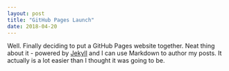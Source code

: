 ```yaml
---
layout: post
title: "GitHub Pages Launch"
date: 2018-04-20
---
```


Well. Finally deciding to put a GitHub Pages website together. Neat thing about it - powered by [Jekyll](http://jekyllrb.com) and I can use Markdown to author my posts. It actually is a lot easier than I thought it was going to be.
